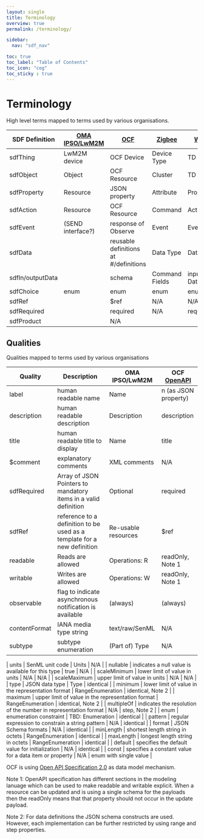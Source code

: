 ```yaml
---
layout: single
title: Terminology
overview: true
permalink: /terminology/

sidebar:
  nav: "sdf_nav"

toc: true
toc_label: "Table of Contents"
toc_icon: "cog"
toc_sticky : true
---
```

# Terminology

High level terms mapped to terms used by various organisations.

| SDF Definition |[OMA IPSO/LwM2M][lwm2m-spec]| [OCF][ocf-spec] | [Zigbee][Zigbee]|[WoT TD][WoT]| [iotschema.org][iotschema] |
| -------------  | -------------------        |------------------- |   --------  | --------    |   --------    |
| sdfThing       | LwM2M device               |  OCF Device        | Device Type | TD instance |  iotThing     |
| sdfObject      | Object                     |  OCF Resource      | Cluster     |TD instance  | iotCapability |
| sdfProperty    | Resource                   |  JSON property     | Attribute   | Property    | iotProperty   |
| sdfAction      | Resource                   |  OCF Resource      | Command     | Action      | iotAction     |
| sdfEvent       | (SEND interface?)          | response of Observe| Event       | Event       |  iotEvent     |
| sdfData        |        |  reusable definitions at #/definitions | Data Type   | DataSchema  | iotData       |
| sdfIn/outputData |                          |  schema    |Command Fields| input, output DataSchema | iotData |
| sdfChoice      |   enum                     |  enum              | enum        | enum data   | enum, RDF     |
| sdfRef         |                            |  $ref              | N/A         | N/A         | RDF links     |
| sdfRequired    |                            |  required          | N/A         | required    |
| sdfProduct     |                            |  N/A               |             |             |

## Qualities

Qualities mapped to terms used by various organisations

| Quality       | Description                                                             | OMA IPSO/LwM2M      | OCF [OpenAPI][oas]   |
| ------------- | ----------------------------------------------------------------------- | ------------------- | -------------------- |
| label          | human readable name                                                    | Name                | n (as JSON property) |
| description   | human readable description                                              | Description         | description          |
| title         | human readable title to display                                         | Name                | title                |
| $comment      | explanatory comments                                                    | XML comments        | N/A                  |
| sdfRequired   | Array of JSON Pointers to mandatory items in a valid definition         | Optional            | required             |
| sdfRef        | reference to a definition to be used as a template for a new definition | Re-usable resources | $ref                 |
| readable      | Reads are allowed                                                       | Operations: R       | readOnly, Note 1     |
| writable      | Writes are allowed                                                      | Operations: W       | readOnly, Note 1     |
| observable    | flag to indicate asynchronous notification is available                 | (always)            | (always)             |
| contentFormat | IANA media type string                                                  | text/raw/SenML      | N/A                  |
| subtype       | subtype enumeration                                                     | (Part of) Type      | N/A                  |

| units         | SenML unit code                                                         | Units               | N/A                  |
| nullable      | indicates a null value is available for this type                       | true                | N/A                  |
| scaleMinimum  | lower limit of value in units                                           | N/A                 | N/A                  |
| scaleMaximum  | upper limit of value in units                                           | N/A                 | N/A                  |
| type          | JSON data type                                                          | Type                | identical            |
| minimum       | lower limit of value in the representation format                       | RangeEnumeration    | identical, Note 2    |
| maximum       | upper limit of value in the representation format                       | RangeEnumeration    | identical, Note 2    |
| multipleOf    | indicates the resolution of the number in representation format         | N/A                 |  step, Note 2        |
| enum          | enumeration constraint                                                  | TBD: Enumeration    | identical            |
| pattern       | regular expression to constrain a string pattern                        | N/A                 | identical            |
| format        | JSON Schema formats                                                     | N/A                 | identical            |
| minLength     | shortest length string in octets                                        | RangeEnumeration    | identical            |
| maxLength     | longest length string in octets                                         | RangeEnumeration    | identical            |
| default       | specifies the default value for initialization                          | N/A                 | identical            |
| const         | specifies a constant value for a data item or property                  | N/A                 | enum with single value |

OCF is using [Open API Specification 2.0][oas] as data model mechanism.

Note 1: OpenAPI specification has different sections in the modeling lanuage which can be used to make readable and writable explicit.
When a resource can be updated and is using a single schema for the payloads then the readOnly means that that property should not occur in the update payload.

Note 2: For data definitions the JSON schema constructs are used.
However, each implementation can be further restricted by using range and step properties.

[lwm2m-spec]: http://www.openmobilealliance.org/release/LightweightM2M/V1_1_1-20190617-A/HTML-Version/OMA-TS-LightweightM2M_Core-V1_1_1-20190617-A.html
[ocf-spec]: https://openconnectivity.org/developer/specifications/
[oas]: https://github.com/OAI/OpenAPI-Specification/blob/master/versions/2.0.md
[zigbee]: https://zigbeealliance.org/
[iotschema]: http://iotschema.org/
[WoT]: https://www.w3.org/WoT/